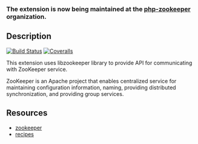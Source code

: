 
### The extension is now being maintained at the [php-zookeeper](https://github.com/php-zookeeper) organization.

Description
-----------

[![Build Status](https://img.shields.io/travis/andreiz/php-zookeeper/master.svg?style=flat-square)](https://travis-ci.org/andreiz/php-zookeeper)
[![Coveralls](https://img.shields.io/coveralls/andreiz/php-zookeeper.svg?style=flat-square)](https://coveralls.io/r/andreiz/php-zookeeper?branch=master)

This extension uses libzookeeper library to provide API for communicating with
ZooKeeper service.

ZooKeeper is an Apache project that enables centralized service for maintaining
configuration information, naming, providing distributed synchronization, and
providing group services.

Resources
---------
 * [zookeeper](http://hadoop.apache.org/zookeeper/)
 * [recipes](https://github.com/Gutza/php-zookeeper-recipes)
